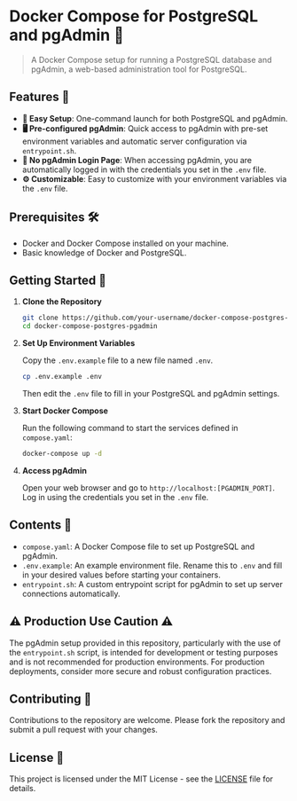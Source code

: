 # Docker Compose for PostgreSQL and pgAdmin 🐳

> A Docker Compose setup for running a PostgreSQL database and pgAdmin, a web-based administration tool for PostgreSQL.

## Features 🌟

- **🚀 Easy Setup**: One-command launch for both PostgreSQL and pgAdmin.
- **🖥️ Pre-configured pgAdmin**: Quick access to pgAdmin with pre-set environment variables and automatic server configuration via `entrypoint.sh`.
- **🔑 No pgAdmin Login Page**: When accessing pgAdmin, you are automatically logged in with the credentials you set in the `.env` file.
- **⚙️ Customizable**: Easy to customize with your environment variables via the `.env` file.

## Prerequisites 🛠️

- Docker and Docker Compose installed on your machine.
- Basic knowledge of Docker and PostgreSQL.

## Getting Started 🚀

1. **Clone the Repository**

   ```sh
   git clone https://github.com/your-username/docker-compose-postgres-pgadmin.git
   cd docker-compose-postgres-pgadmin
   ```

2. **Set Up Environment Variables**

   Copy the `.env.example` file to a new file named `.env`.

   ```sh
   cp .env.example .env
   ```

   Then edit the `.env` file to fill in your PostgreSQL and pgAdmin settings.

3. **Start Docker Compose**

   Run the following command to start the services defined in `compose.yaml`:

   ```sh
   docker-compose up -d
   ```

4. **Access pgAdmin**

   Open your web browser and go to `http://localhost:[PGADMIN_PORT]`. Log in using the credentials you set in the `.env` file.

## Contents 📁

- `compose.yaml`: A Docker Compose file to set up PostgreSQL and pgAdmin.
- `.env.example`: An example environment file. Rename this to `.env` and fill in your desired values before starting your containers.
- `entrypoint.sh`: A custom entrypoint script for pgAdmin to set up server connections automatically.

## ⚠️ Production Use Caution ⚠️

The pgAdmin setup provided in this repository, particularly with the use of the `entrypoint.sh` script, is intended for development or testing purposes and is not recommended for production environments. For production deployments, consider more secure and robust configuration practices.

## Contributing 🤝

Contributions to the repository are welcome. Please fork the repository and submit a pull request with your changes.

## License 📜

This project is licensed under the MIT License - see the [LICENSE](LICENSE) file for details.
